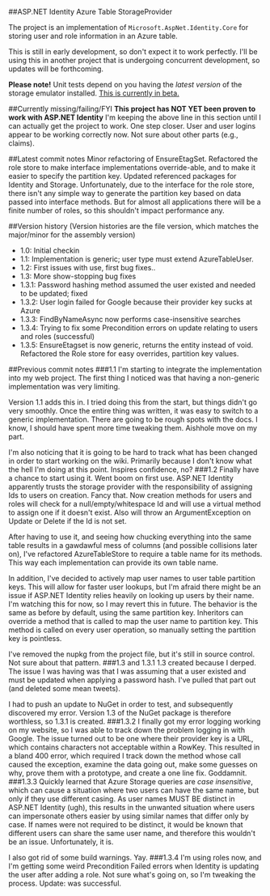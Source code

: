 ##ASP.NET Identity Azure Table StorageProvider

The project is an implementation of `Microsoft.AspNet.Identity.Core` for storing user and role information in an Azure table.

This is still in early development, so don't expect it to work perfectly.  I'll be using this in another project that is undergoing concurrent development, so updates will be forthcoming.

**Please note!** Unit tests depend on you having the *latest version* of the storage emulator installed.  [This is currently in beta.](http://blogs.msdn.com/b/windowsazurestorage/archive/2014/01/16/windows-azure-storage-emulator-2-2-1-preview-release-with-support-for-2013-08-15-version.aspx)

##Currently missing/failing/FYI
**This project has NOT YET been proven to work with ASP.NET Identity**
I'm keeping the above line in this section until I can actually get the project to work. 
One step closer.  User and user logins appear to be working correctly now.  Not sure about other parts (e.g., claims).

##Latest commit notes
Minor refactoring of EnsureEtagSet.  Refactored the role store to make interface implementations override-able, and to make it easier to specify the partition key.  Updated referenced packages for Identity and Storage.
Unfortunately, due to the interface for the role store, there isn't any simple way to generate the partition key based on data passed into interface methods.  But for almost all applications there will be a finite number of roles, so this shouldn't impact performance any.

##Version history
(Version histories are the file version, which matches the major/minor for the assembly version)  

* 1.0: Initial checkin  
* 1.1: Implementation is generic; user type must extend AzureTableUser.  
* 1.2: First issues with use, first bug fixes..  
* 1.3: More show-stopping bug fixes
* 1.3.1: Password hashing method assumed the user existed and needed to be updated; fixed
* 1.3.2: User login failed for Google because their provider key sucks at Azure
* 1.3.3: FindByNameAsync now performs case-insensitive searches
* 1.3.4: Trying to fix some Precondition errors on update relating to users and roles (successful)
* 1.3.5: EnsureEtagset is now generic, returns the entity instead of void.  Refactored the Role store for easy overrides, partition key values.

##Previous commit notes
###1.1
I'm starting to integrate the implementation into my web project.  The first thing I noticed was that having a non-generic implementation was very limiting.

Version 1.1 adds this in.  I tried doing this from the start, but things didn't go very smoothly.  Once the entire thing was written, it was easy to switch to a generic implementation.  There are going to be rough spots with the docs.  I know, I should have spent more time tweaking them.  Aishhole move on my part.

I'm also noticing that it is going to be hard to track what has been changed in order to start working on the wiki.  Primarily because  I don't know what the hell I'm doing at this point.  Inspires confidence, no?
###1.2
Finally have a chance to start using it. Went boom on first use. ASP.NET Identity apparently trusts the storage provider with the responsibility of assigning Ids to users on creation. Fancy that.  Now creation methods for users and roles will check for a null/empty/whitespace Id and will use a virtual method to assign one if it doesn't exist. Also will throw an ArgumentException on Update or Delete if the Id is not set.

After having to use it, and seeing how chucking everything into the same table results in a gawdawful mess of columns (and possible collisions later on), I've refactored AzureTableStore to require a table name for its methods.  This way each implementation can provide its own table name.

In addition, I've decided to actively map user names to user table partition keys.  This will allow for faster user lookups, but I'm afraid there might be an issue if ASP.NET Identity relies heavily on looking up users by their name.  I'm  watching this for now, so I may revert this in future. The behavior is the same as before by default, using the same partition key.  Inheritors can override a method that is called to map the user name to partition key.  This method is called on every user operation, so manually setting the partition key is pointless.

I've removed the nupkg from the project file, but it's still in source control.  Not sure about that pattern.
###1.3 and 1.3.1
1.3 created because I derped.  The issue I was having was that I was assuming that a user existed and must be updated when applying a password hash.  I've pulled that part out (and deleted some mean tweets).

I had to push an update to NuGet in order to test, and subsequently discovered my error.  Version 1.3 of the NuGet package is therefore worthless, so 1.3.1 is created.
###1.3.2
I finally got my error logging working on my website, so I was able to track down the problem logging in with Google.  The issue turned out to be one where their provider key is a URL, which contains characters not acceptable within a RowKey.  This resulted in a bland 400 error, which required I track down the method whose call caused the exception, examine the data going out, make some guesses on why, prove them with a prototype, and create a one line fix.  Goddamnit.
###1.3.3
Quickly learned that Azure Storage queries are *case insensitive*, which can cause a situation where two users can have the same name, but only if they use different casing.  As user names MUST BE distinct in ASP.NET Identity (ugh), this results in the unwanted situation where users can impersonate others easier by using similar names that differ only by case.  If names were not required to be distinct, it would be known that different users can share the same user name, and therefore this wouldn't be an issue.  Unfortunately, it is.

I also got rid of some build warnings.  Yay.
###1.3.4 
I'm using roles now, and I'm getting some weird Precondition Failed errors when Identity is updating the user after adding a role.  Not sure what's going on, so I'm tweaking the process.  Update: was successful.